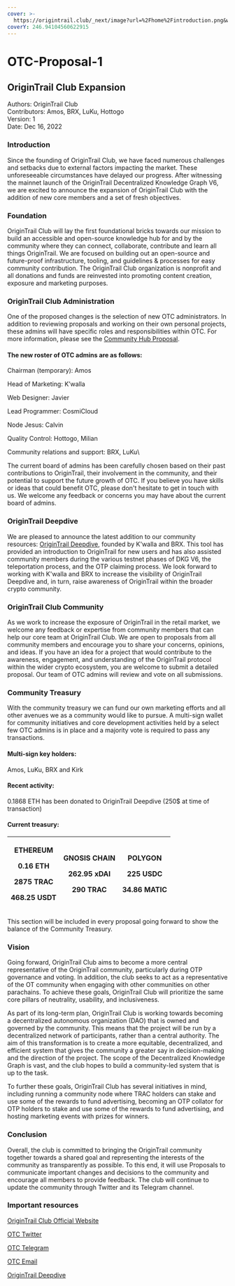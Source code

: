 ```yaml
---
cover: >-
  https://origintrail.club/_next/image?url=%2Fhome%2Fintroduction.png&w=1080&q=75
coverY: 246.94104560622915
---
```


# OTC-Proposal-1

## OriginTrail Club Expansion

Authors: OriginTrail Club\
Contributors: Amos, BRX, LuKu, Hottogo\
Version: 1\
Date: Dec 16, 2022

### Introduction

Since the founding of OriginTrail Club, we have faced numerous challenges and setbacks due to external factors impacting the market. These unforeseeable circumstances have delayed our progress. After witnessing the mainnet launch of the OriginTrail Decentralized Knowledge Graph V6, we are excited to announce the expansion of OriginTrail Club with the addition of new core members and a set of fresh objectives.

### Foundation

OriginTrail Club will lay the first foundational bricks towards our mission to build an accessible and open-source knowledge hub for and by the community where they can connect, collaborate, contribute and learn all things OriginTrail. We are focused on building out an open-source and future-proof infrastructure, tooling, and guidelines & processes for easy community contribution. The OriginTrail Club organization is nonprofit and all donations and funds are reinvested into promoting content creation, exposure and marketing purposes.&#x20;

### OriginTrail Club Administration

One of the proposed changes is the selection of new OTC administrators. In addition to reviewing proposals and working on their own personal projects, these admins will have specific roles and responsibilities within OTC. For more information, please see the  [Community Hub Proposal](https://donate.origintrail.club/).&#x20;

#### **The new roster of OTC admins are as follows:**

Chairman (temporary): Amos

Head of Marketing: K’walla

Web Designer: Javier

Lead Programmer: CosmiCloud

Node Jesus: Calvin

Quality Control: Hottogo, Milian

Community relations and support: BRX, LuKu\


The current board of admins has been carefully chosen based on their past contributions to OriginTrail, their involvement in the community, and their potential to support the future growth of OTC. If you believe you have skills or ideas that could benefit OTC, please don't hesitate to get in touch with us. We welcome any feedback or concerns you may have about the current board of admins.

### OriginTrail Deepdive

We are pleased to announce the latest addition to our community resources: [OriginTrail Deepdive](http://brxdive.origintrail.club), founded by K'walla and BRX. This tool has provided an introduction to OriginTrail for new users and has also assisted community members during the various testnet phases of DKG V6, the teleportation process, and the OTP claiming process. We look forward to working with K'walla and BRX to increase the visibility of OriginTrail Deepdive and, in turn, raise awareness of OriginTrail within the broader crypto community.&#x20;

### OriginTrail Club Community

As we work to increase the exposure of OriginTrail in the retail market, we welcome any feedback or expertise from community members that can help our core team at OriginTrail Club. We are open to proposals from all community members and encourage you to share your concerns, opinions, and ideas. If you have an idea for a project that would contribute to the awareness, engagement, and understanding of the OriginTrail protocol within the wider crypto ecosystem, you are welcome to submit a detailed proposal. Our team of OTC admins will review and vote on all submissions.

### Community Treasury

With the community treasury we can fund our own marketing efforts and all other avenues we as a community would like to pursue. A multi-sign wallet for community initiatives and core development activities held by a select few OTC admins is in place and a majority vote is required to pass any transactions.&#x20;

#### Multi-sign key holders:&#x20;

Amos, LuKu, BRX and Kirk

#### Recent activity:&#x20;

0.1868 ETH has been donated to OriginTrail Deepdive (250$ at time of transaction)

#### Current treasury:&#x20;

| <p><strong>ETHEREUM</strong></p><p>0.16 ETH</p><p>2875 TRAC</p><p>468.25 USDT</p> | <p><strong>GNOSIS CHAIN</strong></p><p>262.95 xDAI</p><p>290 TRAC</p> | <p><strong>POLYGON</strong></p><p>225 USDC</p><p>34.86 MATIC</p> |
| --------------------------------------------------------------------------------- | --------------------------------------------------------------------- | ---------------------------------------------------------------- |

This section will be included in every proposal going forward to show the balance of the Community Treasury.

### Vision

Going forward, OriginTrail Club aims to become a more central representative of the OriginTrail community, particularly during OTP governance and voting. In addition, the club seeks to act as a representative of the OT community when engaging with other communities on other parachains. To achieve these goals, OriginTrail Club will prioritize the same core pillars of neutrality, usability, and inclusiveness.

As part of its long-term plan, OriginTrail Club is working towards becoming a decentralized autonomous organization (DAO) that is owned and governed by the community. This means that the project will be run by a decentralized network of participants, rather than a central authority. The aim of this transformation is to create a more equitable, decentralized, and efficient system that gives the community a greater say in decision-making and the direction of the project. The scope of the Decentralized Knowledge Graph is vast, and the club hopes to build a community-led system that is up to the task.

To further these goals, OriginTrail Club has several initiatives in mind, including running a community node where TRAC holders can stake and use some of the rewards to fund advertising, becoming an OTP collator for OTP holders to stake and use some of the rewards to fund advertising, and hosting marketing events with prizes for winners.

### Conclusion

Overall, the club is committed to bringing the OriginTrail community together towards a shared goal and representing the interests of the community as transparently as possible. To this end, it will use Proposals to communicate important changes and decisions to the community and encourage all members to provide feedback. The club will continue to update the community through Twitter and its Telegram channel.

### Important resources

[OriginTrail Club Official Website](https://origintrail.club/)

[OTC Twitter](https://twitter.com/origintrailclub)

[OTC Telegram](https://t.me/OriginTrailCommunity)

[OTC Email](mailto:origintrailcommunity@gmail.com)

[OriginTrail Deepdive](https://brxdive.origintrail.club/)
